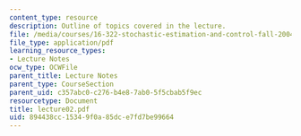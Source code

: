 ```yaml
---
content_type: resource
description: Outline of topics covered in the lecture.
file: /media/courses/16-322-stochastic-estimation-and-control-fall-2004/894438cc15349f0a85dce7fd7be99664_lecture02.pdf
file_type: application/pdf
learning_resource_types:
- Lecture Notes
ocw_type: OCWFile
parent_title: Lecture Notes
parent_type: CourseSection
parent_uid: c357abc0-c276-b4e8-7ab0-5f5cbab5f9ec
resourcetype: Document
title: lecture02.pdf
uid: 894438cc-1534-9f0a-85dc-e7fd7be99664
---
```

